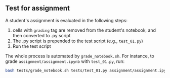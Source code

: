 ## Test for assignment

A student's assignment is evaluated in the following steps:
1. cells with `grading` tag are removed from the student's notebook, and then converted to .py script
2. The .py script is prepended to the test script (e.g., `test_01.py`)
3. Run the test script

The whole process is automated by `grade_notebook.sh`. For instance, to grade `assignment/assignment.ipynb` with `test_01.py`, run:

```bash
bash tests/grade_notebook.sh tests/test_01.py assignment/assignment.ipynb
```
